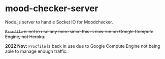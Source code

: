 # mood-checker-server
Node.js server to handle Socket IO for Moodchecker.

~~`Procfile` is not in use any more since this is now run on Google Compute Engine, not Heroku.~~

**2022 Nov:** `Procfile` is back in use due to Google Compute Engine not being able to manage enough traffic.
